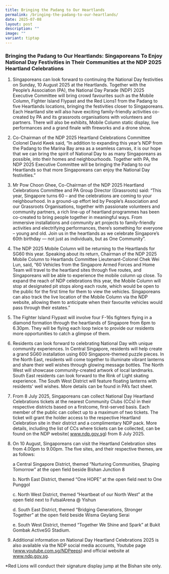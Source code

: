 ```yaml
---
title: Bringing the Padang to Our Heartlands
permalink: /bringing-the-padang-to-our-heartlands/
date: 2025-07-08
layout: post
description: ""
image: ""
variant: tiptap
---
```

<h3>Bringing the Padang to Our Heartlands: Singaporeans To Enjoy National Day Festivities in Their Communities at the NDP 2025 Heartland Celebrations</h3>
<ol data-tight="true" class="tight">
<li>
<p>Singaporeans can look forward to continuing the National Day festivities
on Sunday, 10 August 2025 at the Heartlands. Together with the People’s
Association (PA), the National Day Parade (NDP) 2025 Executive Committee
will bring crowd favourites such as the Mobile Column, Fighter Island Flypast
and the Red Lions1 from the Padang to five Heartlands locations, bringing
the festivities closer to Singaporeans. Each Heartland site will also have
exciting family-friendly activities co-created by PA and its grassroots
organisations with volunteers and partners. There will also be exhibits,
Mobile Column static display, live performances and a grand finale with
fireworks and a drone show.</p>
</li>
</ol>
<ol start="2" data-tight="true" class="tight">
<li>
<p>Co-Chairman of the NDP 2025 Heartland Celebrations Committee Colonel David
Kwek said, “In addition to expanding this year’s NDP from the Padang to
the Marina Bay area as a seamless canvas, it is our hope that we can bring
the spirit of National Day to as many Singaporeans as possible, into their
homes and neighbourhoods. Together with PA, the NDP 2025 Executive Committee
will be bringing the Padang to our Heartlands so that more Singaporeans
can enjoy the National Day festivities.”</p>
</li>
</ol>
<p></p>
<ol start="3" data-tight="true" class="tight">
<li>
<p>Mr Pow Choon Ghee, Co-Chairman of the NDP 2025 Heartland Celebrations
Committee and PA Group Director (Grassroots) said: “This year, Singapore
turns 60 – and the celebrations are coming to your neighbourhood. In a
ground-up effort led by People’s Association and our Grassroots Organisations,
together with passionate volunteers and community partners, a rich line-up
of heartland programmes has been co-created to bring people together in
meaningful ways. From immersive installations and community art projects
to family-friendly activities and electrifying performances, there’s something
for everyone – young and old. Join us in the heartlands as we celebrate
Singapore’s 60th birthday — not just as individuals, but as One Community”.</p>
<p></p>
</li>
<li>
<p>The NDP 2025 Mobile Column will be returning to the Heartlands for SG60
this year. Speaking about its return, Chairman of the NDP 2025 Mobile Column
to Heartlands Committee Lieutenant-Colonel Chek Wei Lun, said, “60 Vehicles
from the Singapore Armed Forces and Home Team will travel to the heartland
sites through five routes, and Singaporeans will be able to experience
the mobile column up close. To expand the reach of NDP celebrations this
year, the Mobile Column will stop at designated pit stops along each route,
which would be open to the public for the first time for them to view the
vehicles. Singaporeans can also track the live location of the Mobile Column
via the NDP website, allowing them to anticipate when their favourite vehicles
would pass through their estates.”</p>
<p></p>
</li>
<li>
<p>The Fighter Island Flypast will involve four F-16s fighters flying in
a diamond formation through the heartlands of Singapore from 6pm to 6.30pm.
They will be flying each loop twice to provide our residents more opportunities
to catch a glimpse of them.</p>
<p></p>
</li>
<li>
<p>Residents can look forward to celebrating National Day with unique community
experiences. In Central Singapore, residents will help create a grand SG60
installation using 600 Singapore-themed puzzle pieces. In the North East,
residents will come together to illuminate vibrant lanterns and share their
well wishes through glowing message bottles. The North West will showcase
community-created artwork of local landmarks. South East residents can
look forward to the Rink of Light skating experience. The South West District
will feature floating lanterns with residents' well wishes. More details
can be found in PA’s fact sheet.</p>
<p></p>
</li>
<li>
<p>From 8 July 2025, Singaporeans can collect National Day Heartland Celebrations
tickets at the nearest Community Clubs (CCs) in their respective districts
based on a firstcome, first-served basis. Each member of the public can
collect up to a maximum of two tickets. The ticket will grant the holder
access to the respective Heartland Celebration site in their district and
a complimentary NDP pack. More details, including the list of CCs where
tickets can be collected, can be found on the NDP website( <a href="http://www.ndp.gov.sg" rel="noopener noreferrer nofollow" target="_blank">www.ndp.gov.sg</a>)
from 8 July 2025.</p>
<p></p>
</li>
<li>
<p>On 10 August, Singaporeans can visit the Heartland Celebration sites from
4.00pm to 9.00pm. The five sites, and their respective themes, are as follows:</p>
<p></p>
<p>a Central Singapore District, themed “Nurturing Communities, Shaping Tomorrow”
at the open field beside Bishan Junction 8</p>
<p></p>
<p>b. North East District, themed “One HOPE” at the open field next to One
Punggol</p>
<p></p>
<p>c. North West District, themed “Heartbeat of our North West” at the open
field next to FutsalArena @ Yishun</p>
<p></p>
<p>d. South East District, themed “Bridging Generations, Stronger Together”
at the open field beside Wisma Geylang Serai</p>
<p></p>
<p>e. South West District, themed “Together We Shine and Spark” at Bukit
Gombak ActiveSG Stadium.</p>
<p></p>
</li>
<li>
<p>Additional information on National Day Heartland Celebrations 2025 is
also available via the NDP social media accounts, Youtube page (<a href="http://www.youtube.com.sg/NDPeeps" rel="noopener noreferrer nofollow" target="_blank">www.youtube.com.sg/NDPeeps</a>)
and official website at <a href="http://www.ndp.gov.sg" rel="noopener noreferrer nofollow" target="_blank">www.ndp.gov.sg</a>.</p>
</li>
</ol>
<p>*Red Lions will conduct their signature display jump at the Bishan site
only.</p>
<p></p>